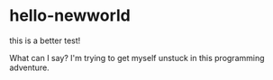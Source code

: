 # hello-newworld
this is a better test!

What can I say? I'm trying to get myself unstuck in this programming adventure.
